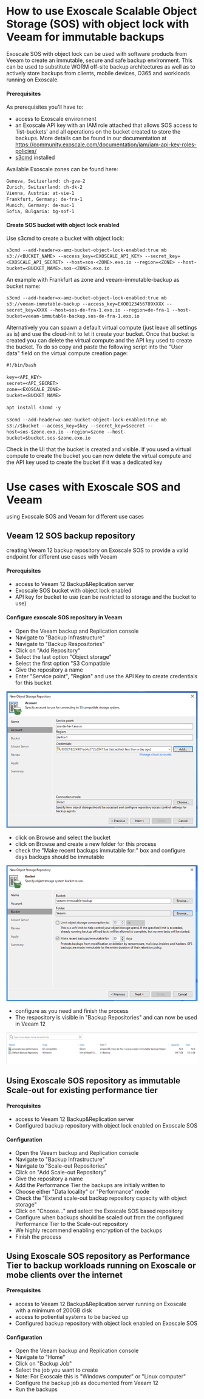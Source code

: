 # How to use Exoscale Scalable Object Storage (SOS) with object lock with Veeam for immutable backups

Exoscale SOS with object lock can be used with software products from Veeam to create an immutable, secure and safe backup environment. This can be used to substitute WORM off-site backup architectures as well as to actively store backups from clients, mobile devices, O365 and workloads running on Exoscale.

#### Prerequisites
As prerequisites you'll have to:
* access to Exoscale environment
* an Exoscale API key with an IAM role attached that allows SOS access to 'list-buckets' and all operations on the bucket created to store the backups. More details can be found in our documentation at https://community.exoscale.com/documentation/iam/iam-api-key-roles-policies/
* [s3cmd](https://s3tools.org/s3cmd) installed

Available Exoscale zones can be found here:
``` 
Geneva, Switzerland: ch-gva-2
Zurich, Switzerland: ch-dk-2
Vienna, Austria: at-vie-1
Frankfurt, Germany: de-fra-1
Munich, Germany: de-muc-1
Sofia, Bulgaria: bg-sof-1

```

#### Create SOS bucket with object lock enabled
Use s3cmd to create a bucket with object lock:
``` 
s3cmd --add-header=x-amz-bucket-object-lock-enabled:true mb s3://<BUCKET_NAME> --access_key=<EXOSCALE_API_KEY> --secret_key=<EXOSCALE_API_SECRET> --host=sos-<ZONE>.exo.io --region=<ZONE> --host-bucket=<BUCKET_NAME>.sos-<ZONE>.exo.io
```
An example with Frankfurt as zone and veeam-immutable-backup as bucket name:
``` 
s3cmd --add-header=x-amz-bucket-object-lock-enabled:true mb s3://veeam-immutable-backup --access_key=EXO0123456789XXXX --secret_key=XXXX --host=sos-de-fra-1.exo.io --region=de-fra-1 --host-bucket=veeam-immutable-backup.sos-de-fra-1.exo.io
```
Alternatively you can spawn a default virtual compute (just leave all settings as is) and use the cloud-init to let it create your bucket. Once that bucket is created you can delete the virtual compute and the API key used to create the bucket.
To do so copy and paste the following script into the "User data" field on the virtual compute creation page:
``` 
#!/bin/bash

key=<API_KEY>
secret=<API_SECRET>
zone=<EXOSCALE_ZONE>
bucket=<BUCKET_NAME>

apt install s3cmd -y

s3cmd --add-header=x-amz-bucket-object-lock-enabled:true mb s3://$bucket --access_key=$key --secret_key=$secret --host=sos-$zone.exo.io --region=$zone --host-bucket=$bucket.sos-$zone.exo.io
```
Check in the UI that the bucket is created and visible. If you used a virtual compute to create the bucket you can now delete the virtual compute and the API key used to create the bucket if it was a dedicated key

# Use cases with Exoscale SOS and Veeam

using Exoscale SOS and Veeam for different use cases

## Veeam 12 SOS backup repository

creating Veeam 12 backup repository on Exoscale SOS to provide a valid endpoint for different use cases with Veeam

#### Prerequisites
* access to Veeam 12 Backup&Replication server
* Exoscale SOS bucket with object lock enabled
* API key for bucket to use (can be restricted to storage and the bucket to use)

#### Configure exoscale SOS repository in Veeam
* Open the Veeam backup and Replication console
* Navigate to "Backup Infrastructure"
* Navigate to "Backup Respositories"
* Click on "Add Repository"
* Select the last option "Object storage"
* Select the first option "S3 Compatible
* Give the repository a name
* Enter "Service point", "Region" and use the API Key to create credentials for this bucket

![alt_text](https://github.com/Taela1/blueprints/blob/main/veeam12/veeam-12-1.png)

* click on Browse and select the bucket
* click on Browse and create a new folder for this process
* check the "Make recent backups immutable for:" box and configure days backups should be immutable

![alt_text](https://github.com/Taela1/blueprints/blob/main/veeam12/veeam-12-2.png)

* configure as you need and finish the process
* The respository is visible in "Backup Repositories" and can now be used in Veeam 12

![alt_text](https://github.com/Taela1/blueprints/blob/main/veeam12/veeam-12-3.png)

## Using Exoscale SOS repository as immutable Scale-out for existing performance tier

#### Prerequisites
* access to Veeam 12 Backup&Replication server
* Configured backup repository with object lock enabled on Exoscale SOS

#### Configuration
* Open the Veeam backup and Replication console
* Navigate to "Backup Infrastructure"
* Navigate to "Scale-out Repositories"
* Click on "Add Scale-out Repository"
* Give the repository a name
* Add the Performance Tier the backups are initialy written to
* Choose either "Data locality" or "Performance" mode
* Check the "Extend scale-out backup repository capacity with object storage"
* Click on "Choose..." and select the Exoscale SOS based repository
* Configure when backups should be scaled out from the configured Performance Tier to the Scale-out repository
* We highly recommend enabling encryption of the backups
* Finish the process

## Using Exoscale SOS repository as Performance Tier to backup workloads running on Exoscale or mobe clients over the internet

#### Prerequisites
* access to Veeam 12 Backup&Replication server running on Exoscale with a minimum of 200GB disk
* access to potiential systems to be backed up
* Configured backup repository with object lock enabled on Exoscale SOS

#### Configuration
* Open the Veeam backup and Replication console
* Navigate to "Home"
* Click on "Backup Job"
* Select the job you want to create
* Note: For Exoscale this is "Windows computer" or "Linux computer"
* Configure the backup job as documented from Veeam 12
* Run the backups
